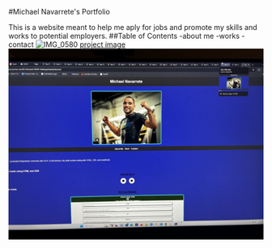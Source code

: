 #Michael Navarrete's Portfolio

This is a website meant to help me aply for jobs and promote my skills and works to potential employers.
##Table of Contents -about me -works -contact
![IMG_0580](https://github.com/mikenavarrete/challenge-2/assets/151753827/4646c04d-10d1-4d81-9163-9e5107c6515f)
[project image](02-Advanced-CSS\02-Challenge\Assets\IMG_0580.jpg)
![full screencapture](IMG_0580.jpg)